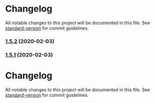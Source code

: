 # Changelog

All notable changes to this project will be documented in this file. See [standard-version](https://github.com/conventional-changelog/standard-version) for commit guidelines.

### [1.5.2](https://github.com/vovkind/ng2-smart-table/compare/v1.5.1...v1.5.2) (2020-02-03)

### [1.5.1](https://github.com/vovkind/ng2-smart-table/compare/v1.5.0...v1.5.1) (2020-02-03)

# Changelog

All notable changes to this project will be documented in this file. See [standard-version](https://github.com/conventional-changelog/standard-version) for commit guidelines.
